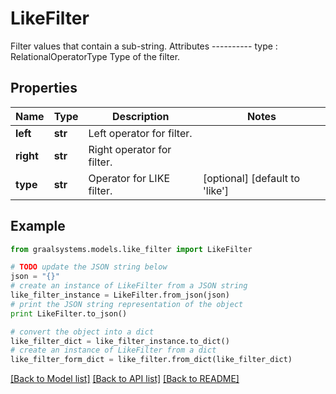 # LikeFilter

Filter values that contain a sub-string.  Attributes ---------- type : RelationalOperatorType     Type of the filter.

## Properties

Name | Type | Description | Notes
------------ | ------------- | ------------- | -------------
**left** | **str** | Left operator for filter. | 
**right** | **str** | Right operator for filter. | 
**type** | **str** | Operator for LIKE filter. | [optional] [default to 'like']

## Example

```python
from graalsystems.models.like_filter import LikeFilter

# TODO update the JSON string below
json = "{}"
# create an instance of LikeFilter from a JSON string
like_filter_instance = LikeFilter.from_json(json)
# print the JSON string representation of the object
print LikeFilter.to_json()

# convert the object into a dict
like_filter_dict = like_filter_instance.to_dict()
# create an instance of LikeFilter from a dict
like_filter_form_dict = like_filter.from_dict(like_filter_dict)
```
[[Back to Model list]](../README.md#documentation-for-models) [[Back to API list]](../README.md#documentation-for-api-endpoints) [[Back to README]](../README.md)


